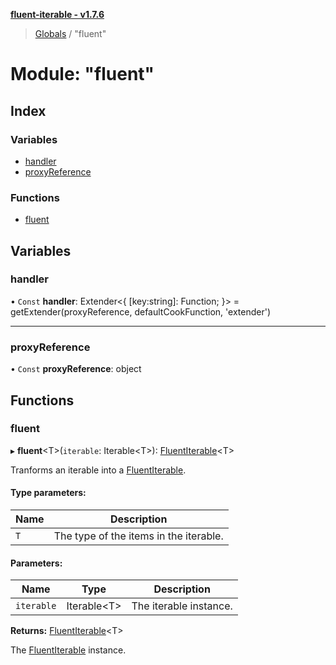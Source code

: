 **[fluent-iterable - v1.7.6](../README.md)**

> [Globals](../README.md) / "fluent"

# Module: "fluent"

## Index

### Variables

* [handler](_fluent_.md#handler)
* [proxyReference](_fluent_.md#proxyreference)

### Functions

* [fluent](_fluent_.md#fluent)

## Variables

### handler

• `Const` **handler**: Extender\<{ [key:string]: Function;  }> = getExtender(proxyReference, defaultCookFunction, 'extender')

___

### proxyReference

• `Const` **proxyReference**: object

## Functions

### fluent

▸ **fluent**\<T>(`iterable`: Iterable\<T>): [FluentIterable](../interfaces/_types_.fluentiterable.md)\<T>

Tranforms an iterable into a [FluentIterable](../interfaces/_types_.fluentiterable.md).

#### Type parameters:

Name | Description |
------ | ------ |
`T` | The type of the items in the iterable. |

#### Parameters:

Name | Type | Description |
------ | ------ | ------ |
`iterable` | Iterable\<T> | The iterable instance. |

**Returns:** [FluentIterable](../interfaces/_types_.fluentiterable.md)\<T>

The [FluentIterable](../interfaces/_types_.fluentiterable.md) instance.
